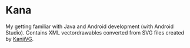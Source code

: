 # Kana
My getting familiar with Java and Android development (with Android Studio). Contains XML vectordrawables converted from SVG files created by [KanjiVG](http://kanjivg.tagaini.net/).

